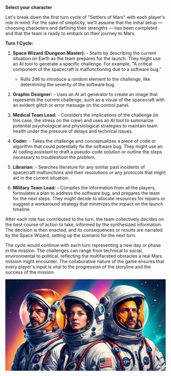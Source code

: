 **Select your character**

Let's break down the first turn cycle of "Settlers of Mars" with each player's role in mind. For the sake of simplicity, we'll assume that the initial setup — choosing characters and defining their strengths — has been completed and that the team is ready to embark on their journey to Mars.

**Turn 1 Cycle:**

1. **Space Wizard (Dungeon Master):** - Starts by describing the current situation on Earth as the team prepares for the launch. They might use an AI tool to generate a specific challenge. For example, "A critical component of the spacecraft is malfunctioning due to a software bug."
   - Rolls 2d6 to introduce a random element to the challenge, like determining the severity of the software bug.

2. **Graphic Designer:** - Uses an AI art generator to create an image that represents the current challenge, such as a visual of the spacecraft with an evident glitch or error message on the control panel.

3. **Medical Team Lead:** - Considers the implications of the challenge (in this case, the stress on the crew) and uses an AI tool to summarize potential psychological and physiological strategies to maintain team health under the pressure of delays and technical issues.

4. **Coder:** - Takes the challenge and conceptualizes a piece of code or algorithm that could potentially fix the software bug. They might use an AI coding assistant to draft a pseudo-code solution or outline the steps necessary to troubleshoot the problem.

5. **Librarian:** - Searches literature for any similar past incidents of spacecraft malfunctions and their resolutions or any protocols that might aid in the current situation.

6. **Military Team Lead:** - Compiles the information from all the players, formulates a plan to address the software bug, and prepares the team for the next steps. They might decide to allocate resources for repairs or suggest a workaround strategy that minimizes the impact on the launch timeline.

After each role has contributed to the turn, the team collectively decides on the best course of action to take, informed by the synthesized information. The decision is then enacted, and its consequences or results are narrated by the Space Wizard, setting up the scenario for the next turn.

The cycle would continue with each turn representing a new day or phase in the mission. The challenges can range from technical to social, environmental to political, reflecting the multifaceted obstacles a real Mars mission might encounter. The collaborative nature of the game ensures that every player's input is vital to the progression of the storyline and the success of the mission.

![Choose your Characters](Characters/space_characters_3_people_v2.webp)
